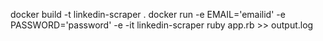 docker build -t linkedin-scraper .
docker run -e EMAIL='emailid' -e PASSWORD='password' -e -it linkedin-scraper ruby app.rb >> output.log
